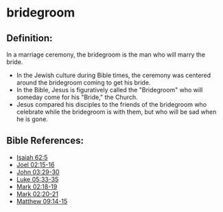 # bridegroom #

## Definition: ##

In a marriage ceremony, the bridegroom is the man who will marry the bride.

* In the Jewish culture during Bible times, the ceremony was centered around the bridegroom coming to get his bride.
* In the Bible, Jesus is figuratively called the "Bridegroom" who will someday come for his "Bride," the Church.
* Jesus compared his disciples to the friends of the bridegroom who celebrate while the bridegroom is with them, but who will be sad when he is gone.



## Bible References: ##

* [Isaiah 62:5](en/tn/isa/help/62/05)
* [Joel 02:15-16](en/tn/jol/help/02/15)
* [John 03:29-30](en/tn/jhn/help/03/29)
* [Luke 05:33-35](en/tn/luk/help/05/33)
* [Mark 02:18-19](en/tn/mrk/help/02/18)
* [Mark 02:20-21](en/tn/mrk/help/02/20)
* [Matthew 09:14-15](en/tn/mat/help/09/14)
